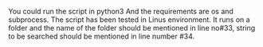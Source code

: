 You could run the script in python3
And the requirements are os and subprocess.
The script has been tested in Linus environment.
It runs on a folder and the name of the folder should be mentioned in line no#33, string to be searched should be mentioned in line number #34.
